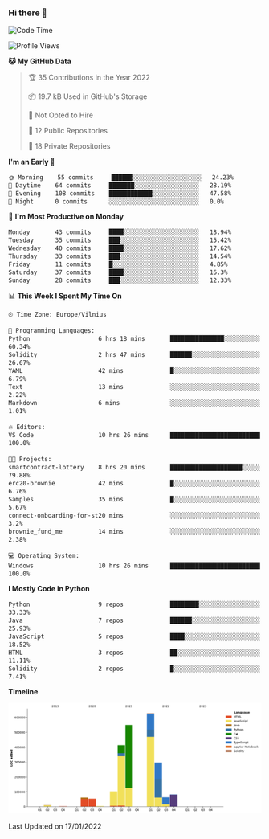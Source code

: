 ### Hi there 👋

<!--START_SECTION:waka-->
![Code Time](http://img.shields.io/badge/Code%20Time-538%20hrs%2049%20mins-blue)

![Profile Views](http://img.shields.io/badge/Profile%20Views-0-blue)

**🐱 My GitHub Data** 

> 🏆 35 Contributions in the Year 2022
 > 
> 📦 19.7 kB Used in GitHub's Storage 
 > 
> 🚫 Not Opted to Hire
 > 
> 📜 12 Public Repositories 
 > 
> 🔑 18 Private Repositories  
 > 
**I'm an Early 🐤** 

```text
🌞 Morning    55 commits     ██████░░░░░░░░░░░░░░░░░░░   24.23% 
🌆 Daytime    64 commits     ███████░░░░░░░░░░░░░░░░░░   28.19% 
🌃 Evening    108 commits    ████████████░░░░░░░░░░░░░   47.58% 
🌙 Night      0 commits      ░░░░░░░░░░░░░░░░░░░░░░░░░   0.0%

```
📅 **I'm Most Productive on Monday** 

```text
Monday       43 commits     ████░░░░░░░░░░░░░░░░░░░░░   18.94% 
Tuesday      35 commits     ███░░░░░░░░░░░░░░░░░░░░░░   15.42% 
Wednesday    40 commits     ████░░░░░░░░░░░░░░░░░░░░░   17.62% 
Thursday     33 commits     ███░░░░░░░░░░░░░░░░░░░░░░   14.54% 
Friday       11 commits     █░░░░░░░░░░░░░░░░░░░░░░░░   4.85% 
Saturday     37 commits     ████░░░░░░░░░░░░░░░░░░░░░   16.3% 
Sunday       28 commits     ███░░░░░░░░░░░░░░░░░░░░░░   12.33%

```


📊 **This Week I Spent My Time On** 

```text
⌚︎ Time Zone: Europe/Vilnius

💬 Programming Languages: 
Python                   6 hrs 18 mins       ███████████████░░░░░░░░░░   60.34% 
Solidity                 2 hrs 47 mins       ██████░░░░░░░░░░░░░░░░░░░   26.67% 
YAML                     42 mins             █░░░░░░░░░░░░░░░░░░░░░░░░   6.79% 
Text                     13 mins             ░░░░░░░░░░░░░░░░░░░░░░░░░   2.22% 
Markdown                 6 mins              ░░░░░░░░░░░░░░░░░░░░░░░░░   1.01%

🔥 Editors: 
VS Code                  10 hrs 26 mins      █████████████████████████   100.0%

🐱‍💻 Projects: 
smartcontract-lottery    8 hrs 20 mins       ████████████████████░░░░░   79.88% 
erc20-brownie            42 mins             █░░░░░░░░░░░░░░░░░░░░░░░░   6.76% 
Samples                  35 mins             █░░░░░░░░░░░░░░░░░░░░░░░░   5.67% 
connect-onboarding-for-st20 mins             ░░░░░░░░░░░░░░░░░░░░░░░░░   3.2% 
brownie_fund_me          14 mins             ░░░░░░░░░░░░░░░░░░░░░░░░░   2.38%

💻 Operating System: 
Windows                  10 hrs 26 mins      █████████████████████████   100.0%

```

**I Mostly Code in Python** 

```text
Python                   9 repos             ████████░░░░░░░░░░░░░░░░░   33.33% 
Java                     7 repos             ██████░░░░░░░░░░░░░░░░░░░   25.93% 
JavaScript               5 repos             ████░░░░░░░░░░░░░░░░░░░░░   18.52% 
HTML                     3 repos             ██░░░░░░░░░░░░░░░░░░░░░░░   11.11% 
Solidity                 2 repos             █░░░░░░░░░░░░░░░░░░░░░░░░   7.41%

```


**Timeline**

![Chart not found](https://raw.githubusercontent.com/BenasVolkovas/BenasVolkovas/main/charts/bar_graph.png) 


 Last Updated on 17/01/2022
<!--END_SECTION:waka-->
